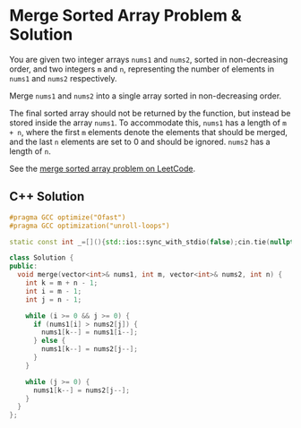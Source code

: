 # Merge Sorted Array Problem & Solution

You are given two integer arrays `nums1` and `nums2`, sorted in non-decreasing order, and two integers `m` and `n`, representing the number of elements in `nums1` and `nums2` respectively.

Merge `nums1` and `nums2` into a single array sorted in non-decreasing order.

The final sorted array should not be returned by the function, but instead be stored inside the array `nums1`.
To accommodate this, `nums1` has a length of `m + n`, where the first `m` elements denote the elements that should be merged, and the last `n` elements are set to 0 and should be ignored.
`nums2` has a length of `n`.

See the [merge sorted array problem on LeetCode](https://leetcode.com/problems/merge-sorted-array).

## C++ Solution

```cpp
#pragma GCC optimize("Ofast")
#pragma GCC optimization("unroll-loops")

static const int _=[](){std::ios::sync_with_stdio(false);cin.tie(nullptr);cout.tie(nullptr);return 0;}();

class Solution {
public:
  void merge(vector<int>& nums1, int m, vector<int>& nums2, int n) {
    int k = m + n - 1;
    int i = m - 1;
    int j = n - 1;

    while (i >= 0 && j >= 0) {
      if (nums1[i] > nums2[j]) {
        nums1[k--] = nums1[i--];
      } else {
        nums1[k--] = nums2[j--];
      }
    }

    while (j >= 0) {
      nums1[k--] = nums2[j--];
    }
  }
};
```

